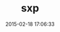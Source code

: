 ---
layout: post
title:  "sxp"
repo:   "bendiken/sxp-ruby"
date:   2015-02-18 17:06:33
gemurl: http://sxp.rubyforge.org/
---